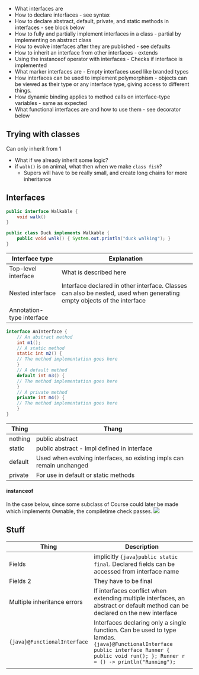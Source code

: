 - What interfaces are
- How to declare interfaces - see syntax
- How to declare abstract, default, private, and static methods in interfaces - see block below
- How to fully and partially implement interfaces in a class - partial by implementing on abstract class
- How to evolve interfaces after they are published - see defaults
- How to inherit an interface from other interfaces - extends
- Using the instanceof operator with interfaces - Checks if interface is implemented
- What marker interfaces are - Empty interfaces used like branded types
- How interfaces can be used to implement polymorphism - objects can be viewed as their type or any interface type, giving access to different things.
- How dynamic binding applies to method calls on interface-type variables - same as expected
- What functional interfaces are and how to use them - see decorator below

## Trying with classes
Can only inherit from 1
- What if we already inherit some logic?
- if `walk()` is on animal, what then when we make `class fish`?
	- Supers will have to be really small, and create long chains for more inheritance
## Interfaces
```java
public interface Walkable {
	void walk()
}

public class Duck implements Walkable {
	public void walk() { System.out.println("duck walking"); }
}
```

| Interface type            | Explanation                                                                                                            |
| ------------------------- | ---------------------------------------------------------------------------------------------------------------------- |
| Top-level interface       | What is described here                                                                                                 |
| Nested interface          | Interface declared in other interface. Classes can also be nested, used when generating empty objects of the interface | 
| Annotation-type interface |                                                                                                                        |

```java
interface AnInterface {
	// An abstract method
	int m1();
	// A static method
	static int m2() {
	// The method implementation goes here
	}
	// A default method
	default int m3() {
	// The method implementation goes here
	}
	// A private method
	private int m4() {
	// The method implementation goes here
	}
}
```

| Thing   | Thang                                                                 |
| ------- | --------------------------------------------------------------------- |
| nothing | public abstract                                                       |
| static  | public abstract - Impl defined in interface                           |
| default | Used when evolving interfaces, so existing impls can remain unchanged |
| private | For use in default or static methods                                                                      |

#### instanceof
In the case below, since some subclass of Course could later be made which implements Ownable, the compiletime check passes.
![](Pasted%20image%2020231012092723.png)
## Stuff

| Thing                        | Description                                                                                                                                                                                |
| ---------------------------- | ------------------------------------------------------------------------------------------------------------------------------------------------------------------------------------------ |
| Fields                       | implicitly `{java}public static final`. Declared fields can be accessed from interface name                                                                                                |
| Fields 2                     | They have to be final                                                                                                                                                                      |
| Multiple inheritance errors  | If interfaces conflict when extending multiple interfaces, an abstract or default method can be declared on the new interface                                                              |
| `{java}@FunctionalInterface` | Interfaces declaring only a single function. Can be used to type lamdas. `{java}@FunctionalInterface public interface Runner { public void run(); }; Runner r = () -> println("Running");` |
|                              |                                                                                                                                                                                            |
